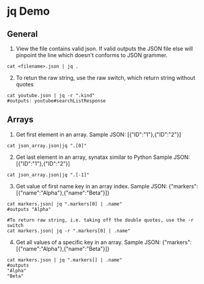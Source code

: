 # jq Demo

## General
1. View the file contains valid json. If valid outputs the JSON file else will pinpoint the line which doesn't conforms to JSON grammer.
```
cat <filename>.json | jq .
```

2. To retun the raw string, use the raw switch, which return string without quotes

```
cat youtube.json | jq -r ".kind"
#outputs: youtube#searchListResponse
```


## Arrays
1. Get first element in an array. Sample JSON: [{"ID":"1"},{"ID":"2"}] 

```
cat json_array.json|jq ".[0]"
```

2. Get last element in an array, synatax similar to Python Sample JSON: [{"ID":"1"},{"ID":"2"}] 

```
cat json_array.json|jq ".[-1]"
```

3. Get value of first name key in an array index. Sample JSON: {"markers":[{"name":"Alpha"},{"name":"Beta"}]}

```
cat markers.json| jq ".markers[0] | .name"
#outputs "Alpha"

#To return raw string, i.e. taking off the double quotes, use the -r switch
cat markers.json| jq -r ".markers[0] | .name"
```

4. Get all values of a specific key in an array. Sample JSON: {"markers":[{"name":"Alpha"},{"name":"Beta"}]}
```
cat markers.json | jq ".markers[] | .name"
#outputs
"Alpha"
"Beta"
```





  
